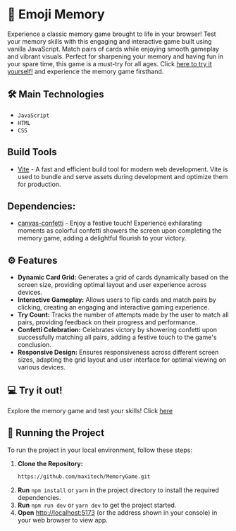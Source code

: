 # :game_die: Emoji Memory
Experience a classic memory game brought to life in your browser! Test your memory skills with this engaging and interactive game built using vanilla JavaScript. Match pairs of cards while enjoying smooth gameplay and vibrant visuals. Perfect for sharpening your memory and having fun in your spare time, this game is a must-try for all ages. 
Click [here to try it yourself!](https://memoryproto.netlify.app/) and experience the memory game firsthand.


## :hammer_and_wrench: Main Technologies
* `JavaScript`
* `HTML`
* `CSS`

## Build Tools
* [Vite](https://vitejs.dev/) - A fast and efficient build tool for modern web development. Vite is used to bundle and serve assets during development and optimize them for production.

## Dependencies:
* [canvas-confetti](https://www.npmjs.com/package/canvas-confetti) - Enjoy a festive touch! Experience exhilarating moments as colorful confetti showers the screen upon completing the memory game, adding a delightful flourish to your victory. 

## :gear: Features 
- **Dynamic Card Grid:** Generates a grid of cards dynamically based on the screen size, providing optimal layout and user experience across devices.
- **Interactive Gameplay:** Allows users to flip cards and match pairs by clicking, creating an engaging and interactive gaming experience.
- **Try Count:** Tracks the number of attempts made by the user to match all pairs, providing feedback on their progress and performance.
- **Confetti Celebration:** Celebrates victory by showering confetti upon successfully matching all pairs, adding a festive touch to the game's conclusion.
- **Responsive Design:** Ensures responsiveness across different screen sizes, adapting the grid layout and user interface for optimal viewing on various devices.

## :computer: Try it out!
  Explore the memory game and test your skills! Click [here](https://memoryproto.netlify.app/)


## :vertical_traffic_light: Running the Project
To run the project in your local environment, follow these steps: 
1. **Clone the Repository:**
   ```bash
   https://github.com/maxitech/MemoryGame.git
2. **Run** `npm install` or `yarn` in the project directory to install the required dependencies.
3. **Run** `npm run dev` or `yarn dev` to get the project started.
4. **Open** [http://localhost:5173](http://localhost:5173) (or the address shown in your console) in your web browser to view app.
